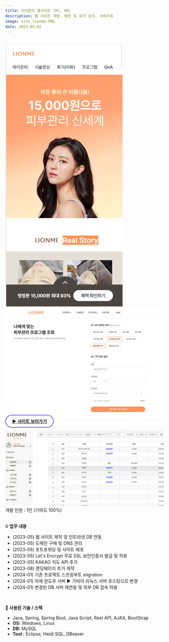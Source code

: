 ```yaml
---
title: 라이온미 웹사이트 (PC, MO)
description: 웹 사이트 개발, 배포 및 유지 보수, 서버구축 
image: site_lionme.PNG
date: 2023-05-02
---
```

<br>
<img src="/assets/images/projects/lionme_main2.png">
<img src="/assets/images/projects/lionme_db.png">
<!-- 페이지 보러가기 -->
<a href="https://lionme.co.kr/" style="border: 2px solid #724CF9; border-radius: 30px;padding: 10px 20px;"><b>▶ 사이트 보러가기</b></a><br/><br/>

<!-- 글 내용 -->
<img src="/assets/images/projects/site_lionme2.PNG">
개발 인원 : 1인 (기여도 100%) <br/><br/>

<!-- 구현기능 -->
<b>💡 업무 내용</b><br/>
<ul>
    <li>(2023-05) 웹 사이트 제작 및 인트라넷 DB 연동</li>
    <li>(2023-05) 도메인 구매 및 DNS 관리</li>
    <li>(2023-05) 포트포워딩 및 사이트 배포</li>
    <li>(2023-05) Let's Encrypt 무료 SSL 보안인증서 발급 및 적용</li>
    <li>(2023-05) KAKAO 지도 API 추가</li>
    <li>(2023-08) 랜딩페이지 추가 제작</li>
    <li>(2024-01) 기존 프로젝트 스프링부트 migration</li>
    <li>(2024-01) 자체 윈도우 서버 ▶ 가비아 리눅스 서버 호스팅으로 변경</li>
    <li>(2024-01) 변경된 DB 서버 재연동 및 외부 DB 접속 허용</li>
</ul>
<br/>

<!-- 기술 스택 -->
<b>📌 사용된 기술 / 스택</b><br/> 
<ul>
    <li>Java, Spring, Spring Boot, Java Script, Rest API, AJAX, BootStrap</li>
    <li><b>OS:</b> Windows, Linux</li>
    <li><b>DB:</b> MySQL</li>
    <li><b>Tool :</b> Eclipse, Heidi SQL, DBeaver</li>
</ul>
<br/>

